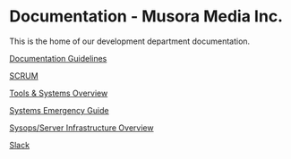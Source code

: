 Documentation - Musora Media Inc.
========

This is the home of our development department documentation.

[Documentation Guidelines](https://github.com/railroadmedia/docusora/blob/master/docs/writing-documentation-guidelines.md)

[SCRUM](https://github.com/railroadmedia/docusora/blob/master/docs/scrum.md)

[Tools & Systems Overview](https://github.com/railroadmedia/docusora/blob/master/docs/tools-and-systems-overview.md)

[Systems Emergency Guide](https://github.com/railroadmedia/docusora/blob/master/docs/systems-emergency-guide.md)

[Sysops/Server Infrastructure Overview](https://github.com/railroadmedia/docusora/blob/master/docs/sysops-overview.md)

[Slack](https://musora-dev.slack.com)

